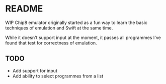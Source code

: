 # README

WIP Chip8 emulator originally started as a fun way to learn the basic techniques of emulation and Swift at the same time.

While it doesn't support input at the moment, it passes all programmes I've found that test for correctness of emulation.

## TODO

* Add support for input
* Add ability to select programmes from a list

